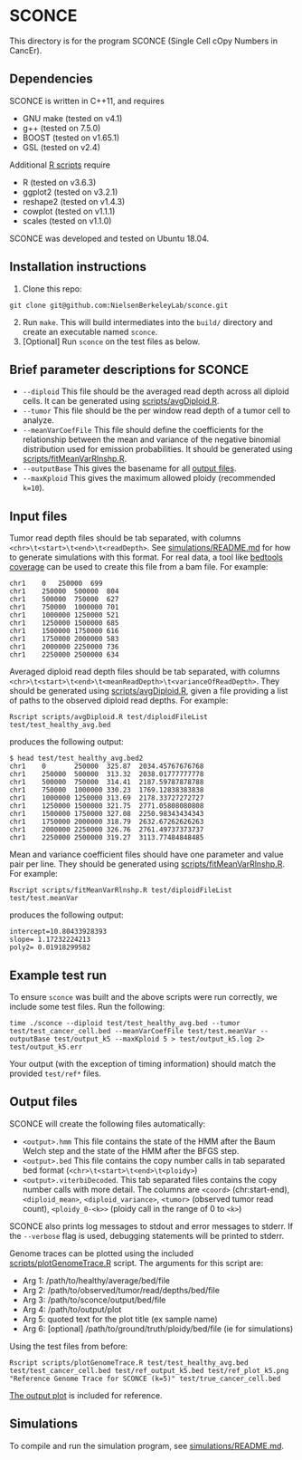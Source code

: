 # SCONCE

This directory is for the program SCONCE (Single Cell cOpy Numbers in CancEr).

## Dependencies
SCONCE is written in C++11, and requires
- GNU make (tested on v4.1)
- g++ (tested on 7.5.0)
- BOOST (tested on v1.65.1)
- GSL (tested on v2.4)

Additional [R scripts](scripts/) require
- R (tested on v3.6.3)
- ggplot2 (tested on v3.2.1)
- reshape2 (tested on v1.4.3)
- cowplot (tested on v1.1.1)
- scales (tested on v1.1.0)

SCONCE was developed and tested on Ubuntu 18.04.

## Installation instructions
1. Clone this repo:
```
git clone git@github.com:NielsenBerkeleyLab/sconce.git
```
2. Run `make`. This will build intermediates into the `build/` directory and create an executable named `sconce`.
3. [Optional] Run `sconce` on the test files as below.


## Brief parameter descriptions for SCONCE
- `--diploid` This file should be the averaged read depth across all diploid cells. It can be generated using [scripts/avgDiploid.R](scripts/avgDiploid.R).
- `--tumor` This file should be the per window read depth of a tumor cell to analyze.
- `--meanVarCoefFile` This file should define the coefficients for the relationship between the mean and variance of the negative binomial distribution used for emission probabilities. It should be generated using [scripts/fitMeanVarRlnshp.R](scripts/fitMeanVarRlnshp.R).
- `--outputBase` This gives the basename for all [output files](#output-files).
- `--maxKploid` This gives the maximum allowed ploidy (recommended `k=10`).


## Input files
Tumor read depth files should be tab separated, with columns `<chr>\t<start>\t<end>\t<readDepth>`. See [simulations/README.md](simulations/README.md) for how to generate simulations with this format. For real data, a tool like [bedtools coverage](https://bedtools.readthedocs.io/en/latest/content/tools/coverage.html) can be used to create this file from a bam file. For example:
```
chr1	0	250000	699
chr1	250000	500000	804
chr1	500000	750000	627
chr1	750000	1000000	701
chr1	1000000	1250000	521
chr1	1250000	1500000	685
chr1	1500000	1750000	616
chr1	1750000	2000000	583
chr1	2000000	2250000	736
chr1	2250000	2500000	634
```

Averaged diploid read depth files should be tab separated, with columns `<chr>\t<start>\t<end>\t<meanReadDepth>\t<varianceOfReadDepth>`. They should be generated using [scripts/avgDiploid.R](scripts/avgDiploid.R), given a file providing a list of paths to the observed diploid read depths. For example:
```
Rscript scripts/avgDiploid.R test/diploidFileList test/test_healthy_avg.bed
```
produces the following output:
```
$ head test/test_healthy_avg.bed2
chr1    0       250000  325.87  2034.45767676768
chr1    250000  500000  313.32  2038.01777777778
chr1    500000  750000  314.41  2187.59787878788
chr1    750000  1000000 330.23  1769.12838383838
chr1    1000000 1250000 313.69  2178.33727272727
chr1    1250000 1500000 321.75  2771.05808080808
chr1    1500000 1750000 327.08  2250.98343434343
chr1    1750000 2000000 318.79  2632.67262626263
chr1    2000000 2250000 326.76  2761.49737373737
chr1    2250000 2500000 319.27  3113.77484848485
```

Mean and variance coefficient files should have one parameter and value pair per line. They should be generated using [scripts/fitMeanVarRlnshp.R](scripts/fitMeanVarRlnshp.R). For example:
```
Rscript scripts/fitMeanVarRlnshp.R test/diploidFileList test/test.meanVar
```
produces the following output:
```
intercept=10.80433928393
slope= 1.17232224213
poly2= 0.01918299582
```

## Example test run
To ensure `sconce` was built and the above scripts were run correctly, we include some test files. Run the following:
```
time ./sconce --diploid test/test_healthy_avg.bed --tumor test/test_cancer_cell.bed --meanVarCoefFile test/test.meanVar --outputBase test/output_k5 --maxKploid 5 > test/output_k5.log 2> test/output_k5.err
```
Your output (with the exception of timing information) should match the provided `test/ref*` files.


## Output files
SCONCE will create the following files automatically:
- `<output>.hmm` This file contains the state of the HMM after the Baum Welch step and the state of the HMM after the BFGS step.
- `<output>.bed` This file contains the copy number calls in tab separated bed format (`<chr>\t<start>\t<end>\t<ploidy>`)
- `<output>.viterbiDecoded`. This tab separated files contains the copy number calls with more detail. The columns are `<coord>` (chr:start-end), `<diploid_mean>`, `<diploid_variance>`, `<tumor>` (observed tumor read count), `<ploidy_0-<k>>` (ploidy call in the range of 0 to `<k>`)

SCONCE also prints log messages to stdout and error messages to stderr.
If the `--verbose` flag is used, debugging statements will be printed to stderr.

Genome traces can be plotted using the included [scripts/plotGenomeTrace.R](scripts/plotGenomeTrace.R) script. The arguments for this script are:
- Arg 1: /path/to/healthy/average/bed/file
- Arg 2: /path/to/observed/tumor/read/depths/bed/file
- Arg 3: /path/to/sconce/output/bed/file
- Arg 4: /path/to/output/plot
- Arg 5: quoted text for the plot title (ex sample name)
- Arg 6: [optional] /path/to/ground/truth/ploidy/bed/file (ie for simulations)

Using the test files from before:
```
Rscript scripts/plotGenomeTrace.R test/test_healthy_avg.bed test/test_cancer_cell.bed test/ref_output_k5.bed test/ref_plot_k5.png "Reference Genome Trace for SCONCE (k=5)" test/true_cancer_cell.bed
```
[The output plot](test/ref_plot_k5.png) is included for reference.


## Simulations
To compile and run the simulation program, see [simulations/README.md](simulations/README.md).

